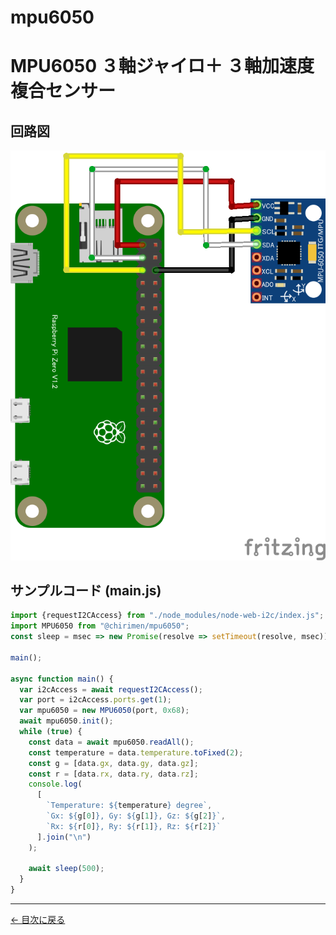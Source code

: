 # mpu6050
# MPU6050 ３軸ジャイロ＋ ３軸加速度 複合センサー

## 回路図

![回路図](./schematic.png "schematic")

## サンプルコード (main.js)

```javascript
import {requestI2CAccess} from "./node_modules/node-web-i2c/index.js";
import MPU6050 from "@chirimen/mpu6050";
const sleep = msec => new Promise(resolve => setTimeout(resolve, msec));

main();

async function main() {
  var i2cAccess = await requestI2CAccess();
  var port = i2cAccess.ports.get(1);
  var mpu6050 = new MPU6050(port, 0x68);
  await mpu6050.init();
  while (true) {
    const data = await mpu6050.readAll();
    const temperature = data.temperature.toFixed(2);
    const g = [data.gx, data.gy, data.gz];
    const r = [data.rx, data.ry, data.rz];
    console.log(
      [
        `Temperature: ${temperature} degree`,
        `Gx: ${g[0]}, Gy: ${g[1]}, Gz: ${g[2]}`,
        `Rx: ${r[0]}, Ry: ${r[1]}, Rz: ${r[2]}`
      ].join("\n")
    );

    await sleep(500);
  }
}
```


---
[← 目次に戻る](../index.md)
